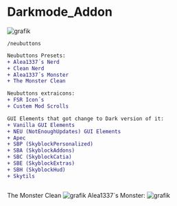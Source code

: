# Darkmode_Addon
![grafik](https://github.com/Alea1337/Darkmode_Addon/assets/40134808/2226537f-98af-4225-8714-4115f699fa4b)

`/neubuttons`
```diff
Neubuttons Presets:
+ Alea1337´s Nerd
+ Clean Nerd
+ Alea1337´s Monster
+ The Monster Clean

Neubuttons extraicons:
+ FSR Icon´s
+ Custem Mod Scrolls

GUI Elements that got change to Dark version of it:
+ Vanilla GUI Elements
+ NEU (NotEnoughUpdates) GUI Elements
+ Apec
+ SBP (SkyblockPersonalized)
+ SBA (SkyblockAddons)
+ SBC (SkyblockCatia)
+ SBE (SkyblockExtras)
+ SBH (SkyblockHud)
+ Skytils



```
The Monster Clean 
![grafik](https://github.com/Alea1337/Darkmode_Addon/assets/40134808/4960bf8e-59b3-4253-9060-7ab5b71685e2)
Alea1337´s Monster:
![grafik](https://github.com/Alea1337/Darkmode_Addon/assets/40134808/4cfbf161-a6f9-4ad2-938d-841c1538bdd7)


